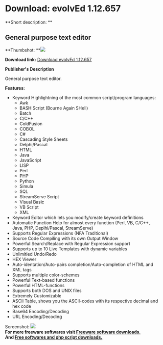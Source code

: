 # Download: evolvEd 1.12.657

**Short description: **

## General purpose text editor

  
**Thumbshot: **![](http://www.freewarefiles.com/screenshot/evolved_md.jpg)   
  
**Download link:** [Download evolvEd 1.12.657](http://freesoftwares.boysofts.com/EvolvEd_program_10836.html)  
  

**Publisher's Description**  
  

General purpose text editor.

**Features:**

  * Keyword Highlightning of the most common script/program languages: 
    * Awk 
    * BASH Script (Bourne Again SHell) 
    * Batch 
    * C/C++ 
    * ColdFusion 
    * COBOL 
    * C# 
    * Cascading Style Sheets 
    * Delphi/Pascal 
    * HTML 
    * Java 
    * JavaScript 
    * LISP 
    * Perl 
    * PHP 
    * Python 
    * Simula 
    * SQL 
    * StreamServe Script 
    * Visual Basic 
    * VB Script 
    * XML 
  * Keyword Editor which lets you modify/create keyword definitions 
  * Automatic Function Help for almost every function (Perl, VB, C/C++, Java, PHP, Deplhi/Pascal, StreamServe) 
  * Supports Regular Expressions (NFA Traditional) 
  * Source Code Compiling with its own Output Window 
  * Powerful Search/Replace with Regular Expression support 
  * Supports up to 10 Live Templates with dynamic variables 
  * Unlimitied Undo/Redo 
  * HEX Viewer 
  * Auto-identation/Auto-pairs completion/Auto-completion of HTML and XML tags 
  * Supports multiple color-schemes 
  * Powerful Text-based functions 
  * Powerful HTML-functions 
  * Supports both DOS and UNIX files 
  * Extremely Customizable 
  * ASCII Table, shows you the ASCII-codes with its respective decimal and hex code 
  * Base64 Encoding/Decoding 
  * URL Encoding/Decoding 

  
  
Screenshot: ![](http://www.freewarefiles.com/screenshot/evolved.jpg)  
**For more freeware softwares visit [Freeware software downloads.](http://freesoftwares.boysofts.com/)**   
**And [Free softwares and php script downloads.](http://www.boysofts.com/)**

